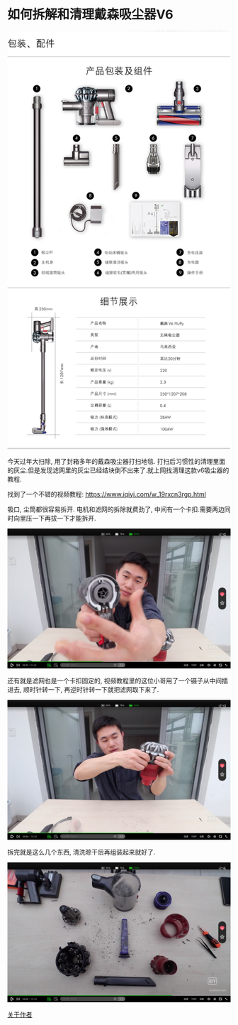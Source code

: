 # 如何拆解和清理戴森吸尘器V6

![](./images/dyson_00.jpg)

今天过年大扫除, 用了封箱多年的戴森吸尘器打扫地毯. 打扫后习惯性的清理里面的灰尘.但是发现滤网里的灰尘已经结块倒不出来了.就上网找清理这款v6吸尘器的教程.

找到了一个不错的视频教程: https://www.iqiyi.com/w_19rxcn3rgp.html





吸口, 尘筒都很容易拆开. 电机和滤网的拆除就费劲了, 中间有一个卡扣.需要两边同时向里压一下再拔一下才能拆开.



![](./images/dyson_01.png)



还有就是滤网也是一个卡扣固定的, 视频教程里的这位小哥用了一个镊子从中间插进去, 顺时针转一下, 再逆时针转一下就把滤网取下来了.



![](./images/dyson_02.png)



拆完就是这么几个东西, 清洗晾干后再组装起来就好了.

![](./images/dyson_03.png)



[关于作者](https://about.me/qyf404)